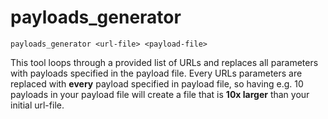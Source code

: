 # payloads_generator

`payloads_generator <url-file> <payload-file>`

This tool loops through a provided list of URLs and replaces all parameters with payloads specified in the payload file.
Every URLs parameters are replaced with **every** payload specified in payload file, so having e.g. 10 payloads in your payload file will create a file that is **10x larger** than your initial url-file.
